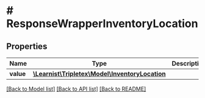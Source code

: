 # # ResponseWrapperInventoryLocation

## Properties

Name | Type | Description | Notes
------------ | ------------- | ------------- | -------------
**value** | [**\Learnist\Tripletex\Model\InventoryLocation**](InventoryLocation.md) |  | [optional]

[[Back to Model list]](../../README.md#models) [[Back to API list]](../../README.md#endpoints) [[Back to README]](../../README.md)
